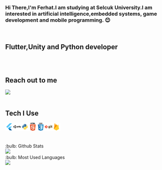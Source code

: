 ### Hi There,I'm Ferhat.I am studying at Selcuk University.I am interested in artificial intelligence,embedded systems, game development and mobile programming. :blush:
<br/>

## Flutter,Unity and Python developer
<br/>
<br/>

## Reach out to me
[<img  width="22" src="https://unpkg.com/simple-icons@v6/icons/linkedin.svg" align="left" />][Linkedin]


[Linkedin]: https://www.linkedin.com/in/ferhat-altunok-16b8b620b/
<br/>
<br/>
 

## Tech I Use

<img src="https://raw.githubusercontent.com/github/explore/80688e429a7d4ef2fca1e82350fe8e3517d3494d/topics/flutter/flutter.png" width=25 height=25 align=left>
<img src="https://raw.githubusercontent.com/github/explore/80688e429a7d4ef2fca1e82350fe8e3517d3494d/topics/unity/unity.png" width=25 height=25 align=left>
<img src="https://raw.githubusercontent.com/github/explore/80688e429a7d4ef2fca1e82350fe8e3517d3494d/topics/python/python.png" width=25 height=25 align=left>
<img src="https://raw.githubusercontent.com/github/explore/80688e429a7d4ef2fca1e82350fe8e3517d3494d/topics/html/html.png" width=25 height=25 align=left>
<img src="https://raw.githubusercontent.com/github/explore/80688e429a7d4ef2fca1e82350fe8e3517d3494d/topics/css/css.png" width=25 height=25 align=left>
<img src="https://raw.githubusercontent.com/github/explore/80688e429a7d4ef2fca1e82350fe8e3517d3494d/topics/git/git.png" width=25 height=25 align=left>
<img src="https://raw.githubusercontent.com/github/explore/80688e429a7d4ef2fca1e82350fe8e3517d3494d/topics/firebase/firebase.png    " width=25 height=25 align=left>

<br/><br/><br/>

<detatils>
<summary>:bulb: Github Stats</summary>


<img src= "https://github-readme-stats.vercel.app/api?username=ferhataltnk&show_icons=true&theme=tokyonight">

</detatils>


<detatils>
<summary>:bulb: Most Used Languages</summary>

<img src= "https://github-readme-stats.vercel.app/api/top-langs/?username=ferhataltnk&theme=tokyonight">

</detatils>
